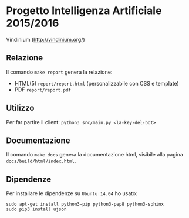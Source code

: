 # Progetto Intelligenza Artificiale 2015/2016

Vindinium (http://vindinium.org/)

## Relazione

Il comando `make report` genera la relazione:

- HTML(5) `report/report.html` (personalizzabile con CSS e template)
- PDF `report/report.pdf`

## Utilizzo

Per far partire il client: `python3 src/main.py <la-key-del-bot>`

## Documentazione

Il comando `make docs` genera la documentazione html, visibile alla pagina `docs/build/html/index.html`.

## Dipendenze

Per installare le dipendenze su `Ubuntu 14.04` ho usato:
```
sudo apt-get install python3-pip python3-pep8 python3-sphinx
sudo pip3 install ujson
```

